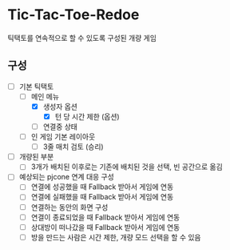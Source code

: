# Tic-Tac-Toe-Redoe

틱택토를 연속적으로 할 수 있도록 구성된 개량 게임

## 구성

- [ ] 기본 틱택토
  - [ ] 메인 메뉴
	- [x] 생성자 옵션
	  - [x] 턴 당 시간 제한 (옵션)
	- [ ] 연결중 상태
  - [ ] 인 게임 기본 레이아웃
	- [ ] 3줄 매치 검토 (승리)
- [ ] 개량된 부분
  - [ ] 3개가 배치된 이후로는 기존에 배치된 것을 선택, 빈 공간으로 옮김
- [ ] 예상되는 pjcone 연계 대응 구성
  - [ ] 연결에 성공했을 때 Fallback 받아서 게임에 연동
  - [ ] 연결에 실패했을 때 Fallback 받아서 게임에 연동
  - [ ] 연결하는 동안의 화면 구성
  - [ ] 연결이 종료되었을 때 Fallback 받아서 게임에 연동
  - [ ] 상대방이 떠나갔을 때 Fallback 받아서 게임에 연동
  - [ ] 방을 만드는 사람은 시간 제한, 개량 모드 선택을 할 수 있음
